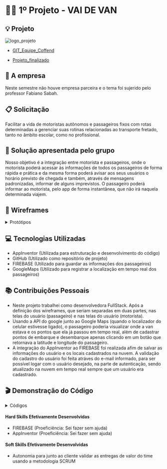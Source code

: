 # :running_woman: 1º Projeto - VAI DE VAN


## :bulb: Projeto 
![logo_projeto](https://github.com/alexiakarine/Projeto-integrador/blob/master/Icons/VaideVan_logo.png)

* [GIT_Equipe_Coffend](https://github.com/Valdineynascimento/projeto_integrador_coffeend)

* [Projeto_finalizado](https://www.youtube.com/watch?v=pv4N1FjU36A)
 

## :briefcase: A empresa
Neste semestre não houve empresa parceira e o tema foi sujerido pelo professor Fabiano Sabah.

## :clipboard: Solicitação 
Facilitar a vida de motoristas autônomos e passageiros fixos com rotas determinadas a gerenciar suas rotinas relacionadas ao transporte fretado, tanto no âmbito escolar, como no profissional.

## :pushpin: Solução apresentada pelo grupo
Nosso objetivo é a integração entre motorista e passageiros, onde o motorista poderá acessar às informações de todos os passageiros de forma rápida e prática e da mesma forma poderá avisar aos seus usuários o horário previsto de chegada e também, através de mensagens padronizadas, informar de alguns imprevistos. O passageiro poderá informar ao motorista, pelo app de forma instantânea, que não irá naquela determinada viajem.


## :art: Wireframes
<details>
<summary>Protótipos</summary>

Tela de login <br>
![Tela_de_login](https://github.com/alexiakarine/Projeto-integrador/blob/master/Icons/VaideVan_login.jpg)

Tela de cadastro do usuário <br>
![Tela_de_cadastro](https://github.com/alexiakarine/Projeto-integrador/blob/master/Icons/VaideVan_cadastroFeitoPeloPassageiro.jpg)

Tela de cadastro usada pelo motorista para cadastrar os usuários <br>
![Tela_do_motorista](https://github.com/alexiakarine/Projeto-integrador/blob/master/Icons/VaideVan_cadastro.jpg)
</details>

## :computer: Tecnologias Utilizadas
- AppInventor (Utilizada para estruturação e desenvolvimento do código)
- GitHub (Utilizado como repositório de projeto)
- FIREBASE (Utilizado para guardar as informações dos passageiros)
- GoogleMaps (Utilizado para registrar a localização em tempo real dos passageiros)

## :books: Contribuições Pessoais
- Neste projeto trabalhei como desenvolvedora FullStack. Após a definição dos wireframes, que seriam separadas em duas partes, nas telas do usuário (passageiro) e nas telas do usuário (motorista). 
- Usando a API do google junto ao Google Maps (quando o localizador do celular estivesse ligado), o passageiro poderia visualizar onde a van estava e os pontos que ela já passou em tempo real, além de cadastrar pontos de embarque e desembarque apenas clicando em um botão que retornava a latitude e longitude do passageiro. 
- A integração do AppInventor ao FIREBASE foi realizada afim de salvar as informações do usuário e os locais cadastrados na nuvem. A validação do cadastro do usuário foi feita atráves do e-mail informado, para ser possível logar com o usuário desejado, na parte de autenticação, sendo atualizado na nuvem em tempo real sempre que um usuário era cadastrado.

## :clapper: Demonstração do Código
<details>
<summary> Códigos </summary>


Com FIREBASE foi possível realizar a autenticação dos usuários como exibido abaixo.

Visualização dos usuários cadastrados <br>
![visualização_localizacao](https://github.com/alexiakarine/Projeto-integrador/blob/master/Icons/firebase.png)

Usando o Google, programei uma interface que acesse a localização do usuário em tempo real e salva essa informação no banco. Assim o usuário poderia informar de forma simples e exata o local de embarque/desembarque, guardar e alterar esta innformação.

Tela de localização <br>
![visualização_localizacao](https://github.com/alexiakarine/Projeto-integrador/blob/master/Icons/localUSUARIO.png)

Código de ativação da localização <br>
![localizacao](https://github.com/alexiakarine/Projeto-integrador/blob/master/Icons/codigoLocalizacao.png)

Botão Localizar mapa <br>
![localizar_mapa](https://github.com/alexiakarine/Projeto-integrador/blob/master/Icons/codigoLocalizacao_.png)

Gravar a localização no banco <br>
![banco](https://github.com/alexiakarine/Projeto-integrador/blob/master/Icons/gravarLocalBANCO.png)

Visualizaçao de localizações <br>
![visualizador](https://github.com/alexiakarine/Projeto-integrador/blob/master/Icons/banco_Local.png)
</details>

#### Hard Skills Efetivamente Desenvolvidas
- FIREBASE (Proeficiência: Sei fazer sem ajuda)
- AppInventor (Proeficiência: Sei fazer sem ajuda)

#### Soft Skills Efetivamente Desenvolvidas
* Autonomia para junto ao cliente validar as entregas de valor do time usando a metodologia SCRUM




